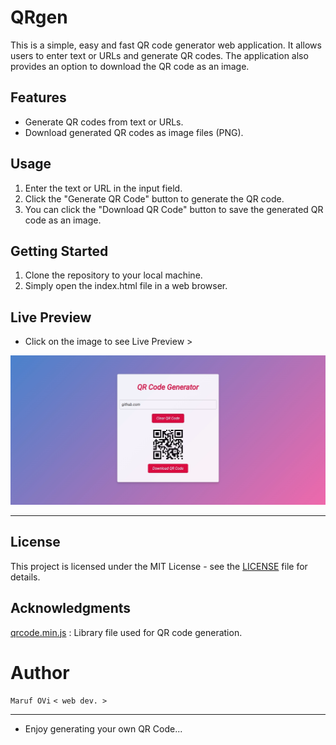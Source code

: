 # QRgen

This is a simple, easy and fast QR code generator web application. It allows users to enter text or URLs and generate QR codes. The application also provides an option to download the QR code as an image.

## Features

- Generate QR codes from text or URLs.
- Download generated QR codes as image files (PNG).

## Usage

1. Enter the text or URL in the input field.
2. Click the "Generate QR Code" button to generate the QR code.
4. You can click the "Download QR Code" button to save the generated QR code as an image.

## Getting Started

1. Clone the repository to your local machine.
2. Simply open the index.html file in a web browser.

## Live Preview

- Click on the image to see Live Preview >

[![Preview Img](https://github.com/iamovi/QRgen/blob/main/preview.png)](https://qrcode-gen-erator.netlify.app/)

---

## License

This project is licensed under the MIT License - see the [LICENSE](LICENSE) file for details.

## Acknowledgments

[qrcode.min.js](https://github.com/davidshimjs/qrcodejs) : Library file used for QR code generation.


# Author

`Maruf OVi`
`< web dev. >`

---

- Enjoy generating your own QR Code...
